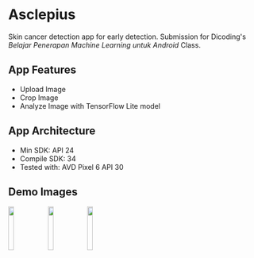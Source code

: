 # Asclepius
Skin cancer detection app for early detection. Submission for Dicoding's _Belajar Penerapan Machine Learning untuk Android_ Class.

## App Features
- Upload Image
- Crop Image
- Analyze Image with TensorFlow Lite model

## App Architecture
- Min SDK: API 24
- Compile SDK: 34
- Tested with: AVD Pixel 6 API 30

## Demo Images
<img src="https://github.com/zask45/dicoding-submission-asclepius/assets/117462539/c22069e9-3f14-4caa-9089-1e2f9610cb25" width="15%">
<img src="https://github.com/zask45/dicoding-submission-asclepius/assets/117462539/35fcc801-d914-4edc-8bd1-6387d3a29f21" width="15%">
<img src="https://github.com/zask45/dicoding-submission-asclepius/assets/117462539/3714b9aa-5c17-4942-96f6-57b5285499f2" width="15%">
